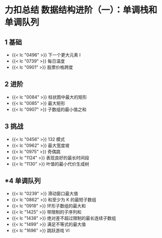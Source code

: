 # 力扣总结 数据结构进阶（一）：单调栈和单调队列


## 1 基础

- {{< lc "0496" >}} 下一个更大元素 I
- {{< lc "0739" >}} 每日温度
- {{< lc "0901" >}} 股票价格跨度

## 2 进阶

- {{< lc "0084" >}} 柱状图中最大的矩形
- {{< lc "0085" >}} 最大矩形
- {{< lc "0907" >}} 子数组的最小值之和

## 3 挑战

- {{< lc "0456" >}} 132 模式
- {{< lc "0962" >}} 最大宽度坡
- {{< lc "0975" >}} 奇偶跳
- {{< lc "1124" >}} 表现良好的最长时间段
- {{< lc "1130" >}} 叶值的最小代价生成树

## *4 单调队列

- {{< lc "0239" >}} 滑动窗口最大值
- {{< lc "0862" >}} 和至少为 K 的最短子数组
- {{< lc "0918" >}} 环形子数组的最大和
- {{< lc "1425" >}} 带限制的子序列和
- {{< lc "1438" >}} 绝对差不超过限制的最长连续子数组
- {{< lc "1499" >}} 满足不等式的最大值
- {{< lc "1696" >}} 跳跃游戏 VI
